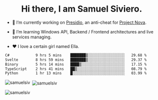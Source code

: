 <h1 align="center">Hi there, I am Samuel Siviero.</h1>

- 🔭 I’m currently working on [Presidio](https://presidio.ac), an anti-cheat for [Project Nova](https://discord.gg/novafn).

- 🌱 I’m learning Windows API, Backend / Frontend architectures and live services managing.

- ❤️ I love a certain girl named Ella.

<!--START_SECTION:waka-->

```txt
C#            9 hrs 5 mins    ███████▒░░░░░░░░░░░░░░░░░   29.68 %
Svelte        8 hrs 59 mins   ███████▒░░░░░░░░░░░░░░░░░   29.37 %
Binary        5 hrs 14 mins   ████▒░░░░░░░░░░░░░░░░░░░░   17.15 %
TypeScript    2 hrs 41 mins   ██▒░░░░░░░░░░░░░░░░░░░░░░   08.79 %
Python        1 hr 13 mins    █░░░░░░░░░░░░░░░░░░░░░░░░   03.99 %
```

<!--END_SECTION:waka-->

<p><img align="left" src="https://github-readme-stats.vercel.app/api/top-langs?username=samuelsiv&show_icons=true&locale=en&layout=compact&theme=radical" alt="samuelsiv" /></p>

<p>&nbsp;<img align="center" src="https://github-readme-stats.vercel.app/api?username=samuelsiv&show_icons=true&locale=en&theme=radical" alt="samuelsiv" /></p>
<p align="left"> <img src="https://komarev.com/ghpvc/?username=samuelsiv&label=Profile%20views&color=0e75b6&style=flat" alt="samuelsiv" /> </p>


